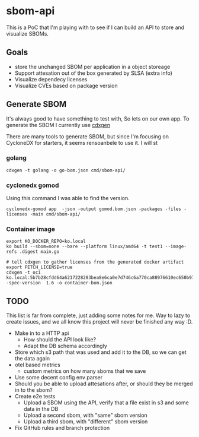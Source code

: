 # sbom-api

This is a PoC that I'm playing with to see if I can build an API to store and visualize SBOMs.

## Goals

- store the unchanged SBOM per application in a object storeage
- Support attesation out of the box generated by SLSA (extra info)
- Visualize dependecy licenses
- Visualize CVEs based on package version

## Generate SBOM

It's always good to have something to test with, So lets on our own app.
To generate the SBOM I currently use [cdxgen](https://github.com/CycloneDX/cdxgen)

There are many tools to generate SBOM, but since I'm focusing on CycloneDX for starters, it seems rensoanbele to use it.
I will st

### golang

```shell
cdxgen -t golang -o go-bom.json cmd/sbom-api/
```

### cyclonedx gomod

Using this command I was able to find the version.

```shell
cyclonedx-gomod app  -json -output gomod.bom.json -packages -files -licenses -main cmd/sbom-api/
```

### Container image

```shell
export KO_DOCKER_REPO=ko.local
ko build --sbom=none --bare --platform linux/amd64 -t test1 --image-refs .digest main.go

# tell cdxgen to gather licenses from the generated docker artifact
export FETCH_LICENSE=true
cdxgen -t oci ko.local:5b7b28cfdd64a6217228283bea8e6ca0e7d746c6a770ca88976610ec650b97be -spec-version  1.6 -o container-bom.json
```

## TODO

This list is far from complete, just adding some notes for me.
Way to lazy to create issues, and we all know this project will never be finished any way :D.

- Make in to a HTTP api
  - How should the API look like?
  - Adapt the DB schema accordingly
- Store which s3 path that was used and add it to the DB, so we can get the data again
- otel based metrics
  - custom metrics on how many sboms that we save
- Use some decent config env parser
- Should you be able to upload attesations after, or should they be merged in to the sbom?
- Create e2e tests
  - Upload a SBOM using the API, verify that a file exist in s3 and some data in the DB
  - Upload a second sbom, with "same" sbom version
  - Upload a third sbom, with "different" sbom version
- Fix GitHub rules and branch protection
